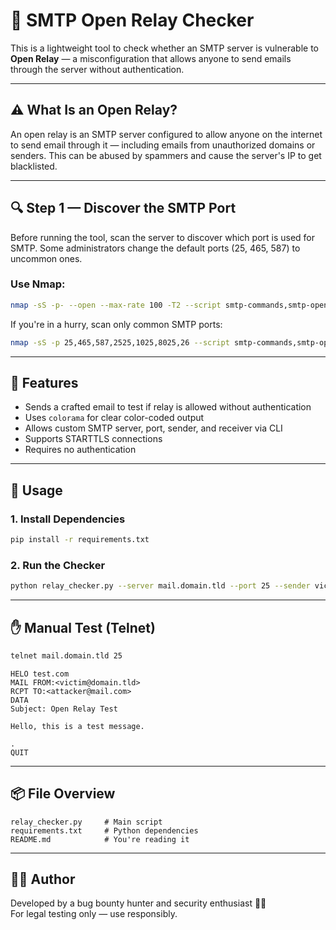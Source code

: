 # 🔐 SMTP Open Relay Checker

This is a lightweight tool to check whether an SMTP server is vulnerable to **Open Relay** — a misconfiguration that allows anyone to send emails through the server without authentication.

---

## ⚠️ What Is an Open Relay?

An open relay is an SMTP server configured to allow anyone on the internet to send email through it — including emails from unauthorized domains or senders. This can be abused by spammers and cause the server's IP to get blacklisted.

---

## 🔍 Step 1 — Discover the SMTP Port

Before running the tool, scan the server to discover which port is used for SMTP. Some administrators change the default ports (25, 465, 587) to uncommon ones.

### Use Nmap:

```bash
nmap -sS -p- --open --max-rate 100 -T2 --script smtp-commands,smtp-open-relay -Pn mail.domain.tld
```

If you're in a hurry, scan only common SMTP ports:

```bash
nmap -sS -p 25,465,587,2525,1025,8025,26 --script smtp-commands,smtp-open-relay -Pn mail.domain.tld
```

---

## 🚀 Features

- Sends a crafted email to test if relay is allowed without authentication
- Uses `colorama` for clear color-coded output
- Allows custom SMTP server, port, sender, and receiver via CLI
- Supports STARTTLS connections
- Requires no authentication

---

## 🧪 Usage

### 1. Install Dependencies

```bash
pip install -r requirements.txt
```

### 2. Run the Checker

```bash
python relay_checker.py --server mail.domain.tld --port 25 --sender victim@domain.tld --receiver attacker@mail.com
```

---

## ✋ Manual Test (Telnet)

```bash
telnet mail.domain.tld 25
```

```
HELO test.com
MAIL FROM:<victim@domain.tld>
RCPT TO:<attacker@mail.com>
DATA
Subject: Open Relay Test

Hello, this is a test message.

.
QUIT
```

---

## 📦 File Overview

```text
relay_checker.py     # Main script
requirements.txt     # Python dependencies
README.md            # You're reading it
```

---

## 👨‍💻 Author

Developed by a bug bounty hunter and security enthusiast 🕵️‍♂️  
For legal testing only — use responsibly.
